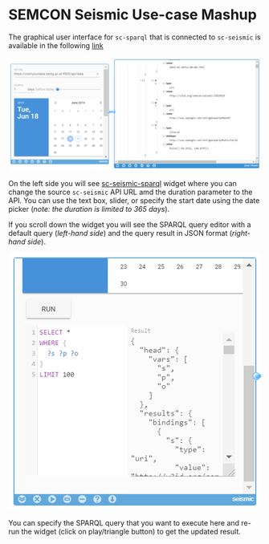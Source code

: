 # SEMCON Seismic Use-case Mashup

The graphical user interface for `sc-sparql` that is connected to `sc-seismic` is available in the following [link](https://rebrand.ly/sc-seismic-sparql)

![1560929653274](images/1560929653274.png)

On the left side you will see [sc-seismic-sparql](http://pebbie.org/mashup/widget/sc_seismic_sparql) widget where you can change the source `sc-seismic` API URL amd the duration parameter to the API. 
You can use the text box, slider, or specify the start date using the date picker (*note: the duration is limited to 365 days*). 

If you scroll down the widget you will see the SPARQL query editor with a default query (*left-hand side*) and the query result in JSON format (*right-hand side*).

![1560929863305](images/1560929863305.png)

You can specify the SPARQL query that you want to execute here and re-run the widget (click on play/triangle button) to get the updated result. 